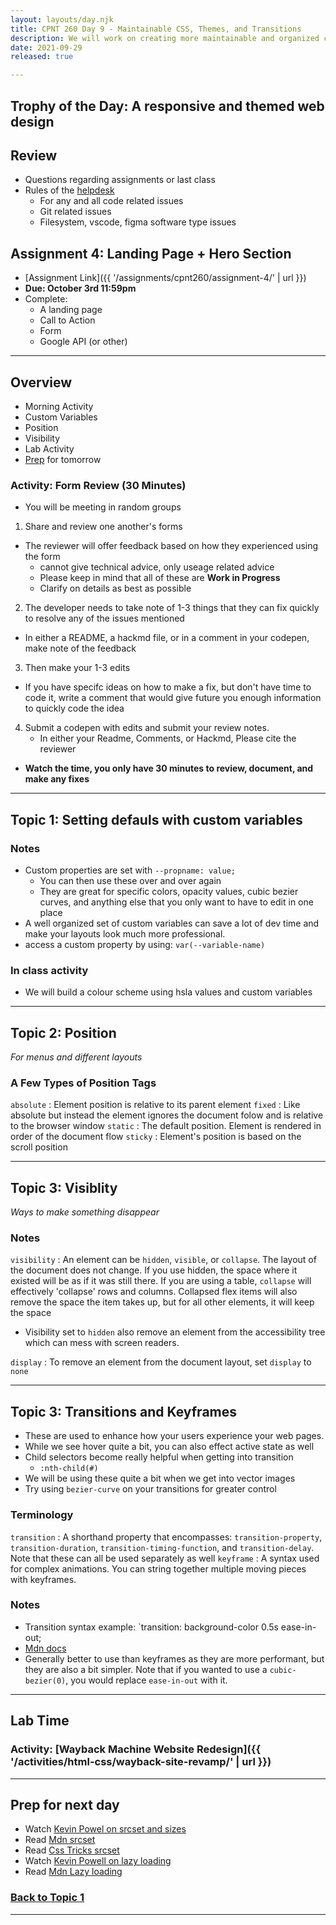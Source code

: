 ```yaml
---
layout: layouts/day.njk
title: CPNT 260 Day 9 - Maintainable CSS, Themes, and Transitions
description: We will work on creating more maintainable and organized css code, using custom variables to create well organized themes, and tweak pseudo classes using transitions for stylized user interaction.
date: 2021-09-29
released: true

---
```


## Trophy of the Day: A responsive and themed web design

## Review
- Questions regarding assignments or last class
- Rules of the [helpdesk](https://github.com/sait-wbdv/helpdesk)
  - For any and all code related issues
  - Git related issues
  - Filesystem, vscode, figma software type issues
  
## Assignment 4: Landing Page + Hero Section

- [Assignment Link]({{ '/assignments/cpnt260/assignment-4/' | url }})
- **Due: October 3rd 11:59pm**
- Complete:
  - A landing page
  - Call to Action
  - Form
  - Google API (or other)

---

## Overview
- Morning Activity
- Custom Variables
- Position
- Visibility
- Lab Activity
- [Prep](#prep) for tomorrow


### Activity: Form Review (30 Minutes)
- You will be meeting in random groups
1. Share and review one another's forms
  - The reviewer will offer feedback based on how they experienced using the form
    - cannot give technical advice, only useage related advice
    - Please keep in mind that all of these are **Work in Progress**
    - Clarify on details as best as possible
2. The developer needs to take note of 1-3 things that they can fix quickly to resolve any of the issues mentioned
  - In either a README, a hackmd file, or in a comment in your codepen, make note of the feedback
3. Then make your 1-3 edits
  - If you have specifc ideas on how to make a fix, but don't have time to code it, write a comment that would give future you enough information to quickly code the idea
4. Submit a codepen with edits and submit your review notes.
   - In either your Readme, Comments, or Hackmd, Please cite the reviewer
- **Watch the time, you only have 30 minutes to review, document, and make any fixes**

---
<a id="top"></a>

## Topic 1: Setting defauls with custom variables

### Notes

- Custom properties are set with `--propname: value;`
  - You can then use these over and over again
  - They are great for specific colors, opacity values, cubic bezier curves, and
    anything else that you only want to have to edit in one place
- A well organized set of custom variables can save a lot of dev time and make your layouts look much more professional.
- access a custom property by using: `var(--variable-name)`

### In class activity
- We will build a colour scheme using hsla values and custom variables

---
## Topic 2: Position

_For menus and different layouts_

### A Few Types of Position Tags

`absolute`
: Element position is relative to its parent element
`fixed`
: Like absolute but instead the element ignores the document folow and is relative to the browser window
`static`
: The default position. Element is rendered in order of the document flow
`sticky`
: Element's position is based on the scroll position

---

## Topic 3: Visiblity

_Ways to make something disappear_

### Notes

`visibility`
: An element can be `hidden`, `visible`, or `collapse`. The layout of the document does not change. If you use hidden, the space where it existed will be as if it was still there. If you are using a table, `collapse` will effectively 'collapse' rows and columns. Collapsed flex items will also remove the space the item takes up, but for all other elements, it will keep the space

- Visibility set to `hidden` also remove an element from the accessibility tree which can mess with screen readers.

`display`
  : To remove an element from the document layout, set `display` to `none`


---

## Topic 3: Transitions and Keyframes
- These are used to enhance how your users experience your web pages.
- While we see hover quite a bit, you can also effect active state as well
- Child selectors become really helpful when getting into transition
  - `:nth-child(#)`
- We will be using these quite a bit when we get into vector images
- Try using `bezier-curve` on your transitions for greater control

### Terminology
`transition`
: A shorthand property that encompasses: `transition-property`, `transition-duration`, `transition-timing-function`, and `transition-delay`. Note that these can all be used separately as well
`keyframe`
: A syntax used for complex animations. You can string together multiple moving pieces with keyframes.

### Notes

- Transition syntax example: `transition: background-color 0.5s ease-in-out;
- [Mdn docs](https://developer.mozilla.org/en-US/docs/Web/CSS/transition)
- Generally better to use than keyframes as they are more performant, but they are also a bit simpler. Note that if you wanted to use a `cubic-bezier(0)`, you would replace `ease-in-out` with it.

---

## Lab Time

### Activity: [Wayback Machine Website Redesign]({{  '/activities/html-css/wayback-site-revamp/' | url }})

---

## <a id="prep"></a> Prep for next day
- Watch [Kevin Powel on srcset and sizes](https://www.youtube.com/watch?v=2QYpkrX2N48)
- Read [Mdn srcset](https://developer.mozilla.org/en-US/docs/Web/API/HTMLImageElement/srcset)
- Read [Css Tricks srcset](https://css-tricks.com/responsive-images-youre-just-changing-resolutions-use-srcset/)
- Watch [Kevin Powell on lazy loading](https://www.youtube.com/watch?v=AActXSWxsRo)
- Read [Mdn Lazy loading](https://developer.mozilla.org/en-US/docs/Web/Performance/Lazy_loading)

### [Back to Topic 1](#top)

---
